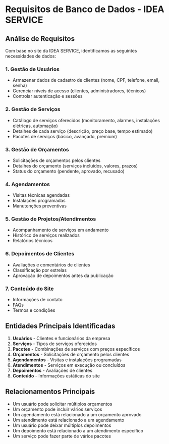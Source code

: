 # Requisitos de Banco de Dados - IDEA SERVICE

## Análise de Requisitos

Com base no site da IDEA SERVICE, identificamos as seguintes necessidades de dados:

### 1. Gestão de Usuários
- Armazenar dados de cadastro de clientes (nome, CPF, telefone, email, senha)
- Gerenciar níveis de acesso (clientes, administradores, técnicos)
- Controlar autenticação e sessões

### 2. Gestão de Serviços
- Catálogo de serviços oferecidos (monitoramento, alarmes, instalações elétricas, automação)
- Detalhes de cada serviço (descrição, preço base, tempo estimado)
- Pacotes de serviços (básico, avançado, premium)

### 3. Gestão de Orçamentos
- Solicitações de orçamentos pelos clientes
- Detalhes do orçamento (serviços incluídos, valores, prazos)
- Status do orçamento (pendente, aprovado, recusado)

### 4. Agendamentos
- Visitas técnicas agendadas
- Instalações programadas
- Manutenções preventivas

### 5. Gestão de Projetos/Atendimentos
- Acompanhamento de serviços em andamento
- Histórico de serviços realizados
- Relatórios técnicos

### 6. Depoimentos de Clientes
- Avaliações e comentários de clientes
- Classificação por estrelas
- Aprovação de depoimentos antes da publicação

### 7. Conteúdo do Site
- Informações de contato
- FAQs
- Termos e condições

## Entidades Principais Identificadas

1. **Usuários** - Clientes e funcionários da empresa
2. **Serviços** - Tipos de serviços oferecidos
3. **Pacotes** - Combinações de serviços com preços específicos
4. **Orçamentos** - Solicitações de orçamento pelos clientes
5. **Agendamentos** - Visitas e instalações programadas
6. **Atendimentos** - Serviços em execução ou concluídos
7. **Depoimentos** - Avaliações de clientes
8. **Conteúdo** - Informações estáticas do site

## Relacionamentos Principais

- Um usuário pode solicitar múltiplos orçamentos
- Um orçamento pode incluir vários serviços
- Um agendamento está relacionado a um orçamento aprovado
- Um atendimento está relacionado a um agendamento
- Um usuário pode deixar múltiplos depoimentos
- Um depoimento está relacionado a um atendimento específico
- Um serviço pode fazer parte de vários pacotes
